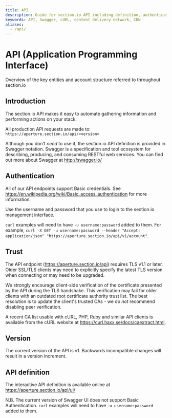 ```yaml
---
title: API
description: Guide for section.io API including definition, authentication, and version.
keywords: API, Swagger, cURL, content delivery network, CDN
aliases:
  - /api/
---
```

API (Application Programming Interface)
=======================================

Overview of the key entities and account structure referred to throughout section.io

Introduction
------------

The section.io API makes it easy to automate gathering information and performing actions on your stack.

All production API requests are made to: `https://aperture.section.io/api/<version>`

Although you don’t *need* to use it, the section.io API definition is provided in Swagger notation. Swagger is a specification and tool ecosystem for describing, producing, and consuming RESTful web services. You can find out more about Swagger at <http://swagger.io/>

Authentication
--------------

All of our API endpoints support Basic credentials. See https://en.wikipedia.org/wiki/Basic_access_authentication for more information.

Use the username and password that you use to login to the section.io management interface.

`curl` examples will need to have `-u username:password` added to them. For example, `curl -X GET -u username:password --header "Accept: application/json" "https://aperture.section.io/api/v1/account"`.

Trust
-----

The API endpoint (https://aperture.section.io/api) requires TLS v1.1 or later. Older SSL/TLS clients may need to explicitly specify the latest TLS version when connecting or may need to be upgraded.

We strongly encourage client-side verification of the certificate presented by the API during the TLS handshake. This verification may fail for older clients with an outdated root certificate authority trust list. The best resolution is to update the client's trusted CAs - we do *not* recommend disabling peer verification.

A recent CA list usable with cURL, PHP, Ruby and similar API clients is available from the cURL website at <https://curl.haxx.se/docs/caextract.html>.

Version
-------

The current version of the API is v1. Backwards incompatible changes will result in a version increment.

API definition
--------------

The interactive API definition is available online at <https://aperture.section.io/api/ui/>

N.B. The current version of Swagger UI does not support Basic Authentication. `curl` examples will need to have `-u username:password` added to them.
